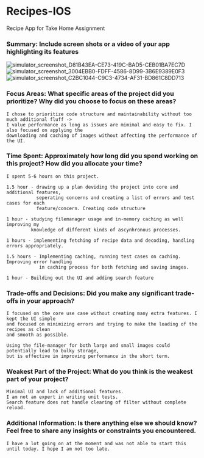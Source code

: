 # Recipes-IOS
Recipe App for Take Home Assignment


### Summary: Include screen shots or a video of your app highlighting its features
    
  ![simulator_screenshot_D81B43EA-CE73-419C-BAD5-CEB01BA7EC7D](https://github.com/user-attachments/assets/f13f575c-414e-4850-97b5-9c4d7441fec3)
  ![simulator_screenshot_3004EBB0-FDFF-4586-8D99-3B6E9389E0F3](https://github.com/user-attachments/assets/055c27a6-59ea-42ed-a7c5-3108a6b287a3)
  ![simulator_screenshot_C2BC1044-C9C3-4734-AF31-BD861C8DD713](https://github.com/user-attachments/assets/65ecbe2c-ea59-4ccf-a980-34392d1b35b8)


### Focus Areas: What specific areas of the project did you prioritize? Why did you choose to focus on these areas?

    I chose to prioritize code structure and maintainability without too much additional fluff -> 
    I value performance as long as issues are mimimal and easy to fix. I also focused on applying the
    downloading and caching of images without affecting the performance of the UI. 
    

### Time Spent: Approximately how long did you spend working on this project? How did you allocate your time?

    I spent 5-6 hours on this project.
    
    1.5 hour - drawing up a plan deviding the project into core and additional features,
               seperating concerns and creating a list of errors and test cases for each
               feature/concern. Creating code structure
    
    1 hour - studying filemanager usage and in-memory caching as well improving my 
             knowledge of different kinds of ascynhronous processes. 
    
    1 hours - implementing fetching of recipe data and decoding, handling errors appropriately. 
    
    1.5 hours - Implementing caching, running test cases on caching. Improving error handling 
                in caching process for both fetching and saving images.
    
    1 hour - Building out the UI and adding search feature
    
    

### Trade-offs and Decisions: Did you make any significant trade-offs in your approach?

    I focused on the core use case without creating many extra features. I kept the UI simple
    and focused on minimizing errors and trying to make the loading of the recipes as clean 
    and smooth as possible.
    
    Using the file-manager for both large and small images could potentially lead to bulky storage,
    but is effective in improving performance in the short term. 
    
    
    
### Weakest Part of the Project: What do you think is the weakest part of your project?
    
    Minimal UI and lack of additional features. 
    I am not an expert in writing unit tests. 
    Search feature does not handle clearing of filter without complete reload.
    
### Additional Information: Is there anything else we should know? Feel free to share any insights or constraints you encountered.

    I have a lot going on at the moment and was not able to start this until today. I hope I am not too late.

